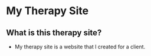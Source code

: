 <!-- Write a basic read me for my therapy site for a client-->
# My Therapy Site


## What is this therapy site?

- My therapy site is a website that I created for a client.
